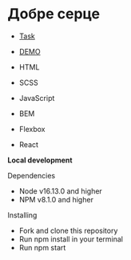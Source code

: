 # Добре серце

- [Task](https://docs.google.com/document/d/1xCX6O5gRzwuPJXFYdA5FAbmWMOjaDjjuoFeLmnWqLEc/edit)
- [DEMO](https://podlesnyi-pavel.github.io/QuantiCoders/)

- HTML
- SCSS
- JavaScript
- BEM
- Flexbox
- React

**Local development**

Dependencies
- Node v16.13.0 and higher
- NPM v8.1.0 and higher

Installing
- Fork and clone this repository
- Run npm install in your terminal
- Run npm start